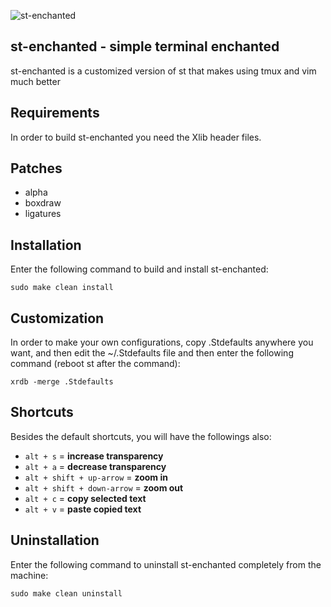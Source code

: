 ![st-enchanted](https://user-images.githubusercontent.com/39852038/110760690-03f82f00-8260-11eb-94e0-1aa5886c3cee.png)

st-enchanted - simple terminal enchanted
--------------------
st-enchanted is a customized version of st that makes using tmux and vim much better


Requirements
------------
In order to build st-enchanted you need the Xlib header files.


Patches
------------
- alpha
- boxdraw
- ligatures
    

Installation
------------
Enter the following command to build and install st-enchanted:

    sudo make clean install


Customization
------------
In order to make your own configurations, copy .Stdefaults anywhere you want, and then edit the ~/.Stdefaults file and then enter the following command (reboot st after the command):

    xrdb -merge .Stdefaults

Shortcuts
------------
Besides the default shortcuts, you will have the followings also:
- `alt + s` = **increase transparency**
- `alt + a` = **decrease transparency**
- `alt + shift + up-arrow` = **zoom in**
- `alt + shift + down-arrow` = **zoom out**
- `alt + c` = **copy selected text**
- `alt + v` = **paste copied text**


Uninstallation
------------
Enter the following command to uninstall st-enchanted completely from the machine:

    sudo make clean uninstall
